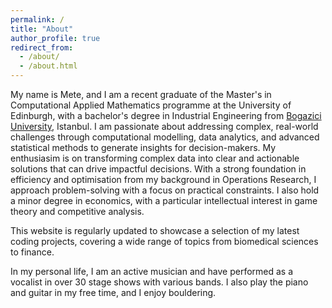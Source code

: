 ```yaml
---
permalink: /
title: "About"
author_profile: true
redirect_from: 
  - /about/
  - /about.html
---
```

My name is Mete, and I am a recent graduate of the Master's in Computational Applied Mathematics programme at the University of Edinburgh, with a bachelor's degree in Industrial Engineering from [Bogazici University](https://en.wikipedia.org/wiki/Boğaziçi_University), Istanbul. I am passionate about addressing complex, real-world challenges through computational modelling, data analytics, and advanced statistical methods to generate insights for decision-makers. My enthusiasim is on transforming complex data into clear and actionable solutions that can drive impactful decisions. With a strong foundation in efficiency and optimisation from my background in Operations Research, I approach problem-solving with a focus on practical constraints. I also hold a minor degree in economics, with a particular intellectual interest in game theory and competitive analysis.

This website is regularly updated to showcase a selection of my latest coding projects, covering a wide range of topics from biomedical sciences to finance.

In my personal life, I am an active musician and have performed as a vocalist in over 30 stage shows with various bands. I also play the piano and guitar in my free time, and I enjoy bouldering. 